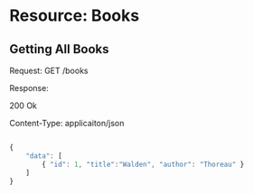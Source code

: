 # Resource: Books

## Getting All Books

Request:
GET /books

Response:

200 Ok 

Content-Type: applicaiton/json

```javascript

{
    "data": [
        { "id": 1, "title":"Walden", "author": "Thoreau" }
    ]
}

```